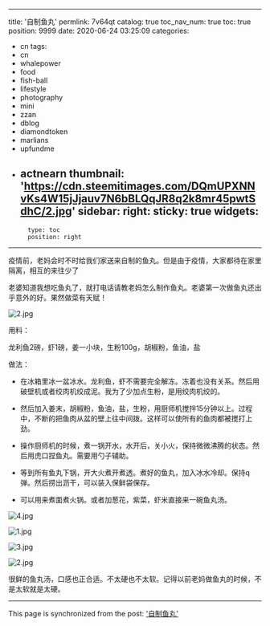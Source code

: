 
---
title: '自制鱼丸'
permlink: 7v64qt
catalog: true
toc_nav_num: true
toc: true
position: 9999
date: 2020-06-24 03:25:09
categories:
- cn
tags:
- cn
- whalepower
- food
- fish-ball
- lifestyle
- photography
- mini
- zzan
- dblog
- diamondtoken
- marlians
- upfundme
- actnearn
thumbnail: 'https://cdn.steemitimages.com/DQmUPXNNvKs4W15jJjauv7N6bBLQqJR8q2k8mr45pwtSdhC/2.jpg'
sidebar:
    right:
        sticky: true
widgets:
    -
        type: toc
        position: right
---


疫情前，老妈会时不时给我们家送来自制的鱼丸。但是由于疫情，大家都待在家里隔离，相互的来往少了

老婆知道我想吃鱼丸了，就打电话请教老妈怎么制作鱼丸。老婆第一次做鱼丸还出乎意外的好。果然做菜有天赋！

![2.jpg](https://cdn.steemitimages.com/DQmUPXNNvKs4W15jJjauv7N6bBLQqJR8q2k8mr45pwtSdhC/2.jpg)

用料：

龙利鱼2磅，虾1磅，姜一小块，生粉100g，胡椒粉，鱼油，盐

 

做法：

* 在冰箱里冰一盆冰水。龙利鱼，虾不需要完全解冻。冻着也没有关系。然后用破壁机或者绞肉机绞成泥。我为了少加点生粉，是用绞肉机绞的。

* 然后加入姜末，胡椒粉，鱼油，盐，生粉，用厨师机搅拌15分钟以上。过程中，不断的把鱼肉从盆的壁上往中间拨。这样可以使所有的鱼肉都被搅打上劲。

* 操作厨师机的时候，煮一锅开水，水开后，关小火，保持微微沸腾的状态。然后用虎口捏鱼丸。需要用勺子辅助。

* 等到所有鱼丸下锅，开大火煮开煮透。煮好的鱼丸，加入冰水冷却。保持q弹。然后捞出沥干，可以装入保鲜袋保存。

* 可以用来煮面煮火锅。或者加葱花，紫菜，虾米直接来一碗鱼丸汤。

![4.jpg](https://cdn.steemitimages.com/DQmchXPMeNSHd3g4vxsg4Dtpvb84XGpR2mxBDjasJN5D7pV/4.jpg)

![1.jpg](https://cdn.steemitimages.com/DQmU3WDd9HzLWqsk4BGd8hgDcX2iUsfi6CU2H6BYhxMnyXM/1.jpg)


![3.jpg](https://cdn.steemitimages.com/DQmZMUXxzVyhfXLumh16SuUd3e6fsACponr4DQC5Tgf6dn3/3.jpg)

![2.jpg](https://cdn.steemitimages.com/DQmUPXNNvKs4W15jJjauv7N6bBLQqJR8q2k8mr45pwtSdhC/2.jpg)

很鲜的鱼丸汤，口感也正合适。不太硬也不太软。记得以前老妈做鱼丸的时候，不是太软就是太硬。

- - -

This page is synchronized from the post: ['自制鱼丸'](https://steemit.com/@ericet/7v64qt)
